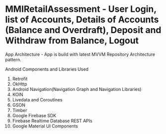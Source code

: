 # MMIRetailAssessment - User Login, list of Accounts, Details of Accounts (Balance and Overdraft), Deposit and Withdraw from Balance, Logout

App Architecture - App is build with latest MVVM Repository Architecture pattern.

Android Components and Libraries Used
1. Retrofit
2. OkHttp
3. Android Navigation(Navigation Graph and Navigation Libraries)
4. KOIN
5. Livedata and Coroutines
6. GSON
7. Timber
8. Google Firebase SDK 
9. Firebase Realtime Database REST APIs
10. Google Material UI Components
